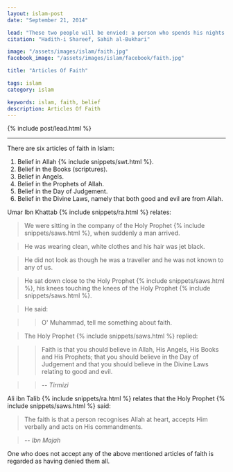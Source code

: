 ```yaml
---
layout: islam-post
date: "September 21, 2014"

lead: "These two people will be envied: a person who spends his nights and days reading the Qur'an, and a person who spends the wealth given by Allah in the path of Allah."
citation: "Hadith-i Shareef, Sahih al-Bukhari"

image: "/assets/images/islam/faith.jpg"
facebook_image: "/assets/images/islam/facebook/faith.jpg"

title: "Articles Of Faith"

tags: islam
category: islam

keywords: islam, faith, belief
description: Articles Of Faith
---
```


{% include post/lead.html %}

***

There are six articles of faith in Islam:

1. Belief in Allah {% include snippets/swt.html %}.
2. Belief in the Books (scriptures).
3. Belief in Angels.
4. Belief in the Prophets of Allah.
5. Belief in the Day of Judgement.
6. Belief in the Divine Laws, namely that both good and evil are from Allah.

Umar Ibn Khattab {% include snippets/ra.html %} relates:

> We were sitting in the company of the Holy Prophet {% include snippets/saws.html %}, when suddenly a man arrived.

> He was wearing clean, white clothes and his hair was jet black.

> He did not look as though he was a traveller and he was not known to any of us.

> He sat down close to the Holy Prophet {% include snippets/saws.html %}, his knees touching the knees of the Holy Prophet {% include snippets/saws.html %}.

> He said:

>> O' Muhammad, tell me something about faith.

> The Holy Prophet {% include snippets/saws.html %} replied:

>> Faith is that you should believe in Allah, His Angels, His Books and His Prophets; that you should believe in the Day of Judgement and that you should believe in the Divine Laws relating to good and evil.

>> -- <cite>Tirmizi</cite>

Ali ibn Talib {% include snippets/ra.html %} relates that the Holy Prophet {% include snippets/saws.html %} said:

> The faith is that a person recognises Allah at heart, accepts Him verbally and acts on His commandments.

> -- <cite>Ibn Majah</cite>

One who does not accept any of the above mentioned articles of faith is regarded as having denied them all.
